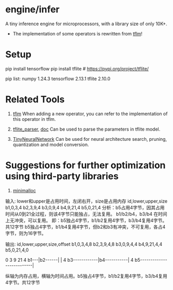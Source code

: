 # engine/infer

A tiny inference engine for microprocessors, with a library size of only 10K+. 

* The implementation of some operators is rewritten from [tflm](https://github.com/tensorflow/tflite-micro)!

# Setup

pip install tensorflow
pip install tflite  # https://pypi.org/project/tflite/

pip list:
numpy                        1.24.3
tensorflow                   2.13.1
tflite                       2.10.0

# Related Tools

1. [tflm](https://github.com/tensorflow/tflite-micro)
   When adding a new operator, you can refer to the implementation of this operator in tflm.

2. [tflite_parser](https://github.com/zhenhuaw-me/tflite/), [doc](https://zhenhuaw.me/tflite/docs/)
   Can be used to parse the parameters in tflite model.

3. [TinyNeuralNetwork](https://github.com/alibaba/TinyNeuralNetwork)
   Can be used for neural architecture search, pruning, quantization and model conversion.

# Suggestions for further optimization using third-party libraries

1. [minimalloc](https://github.com/google/minimalloc)

输入:
lower和upper是占用时间，左闭右开，size是占用内存
id,lower,upper,size
b1,0,3,4
b2,3,9,4
b3,0,9,4
b4,9,21,4
b5,0,21,4
分析：b5占用4字节，因其占用时间从0到21全过程，则该4字节只能独占，无法复用。
     b1/b2/b4，b3/b4 在时间上无冲突，可以复用。
即：b5独占4字节，b1/b2复用4字节，b3/b4复用4字节。共12字节
    b5独占4字节，b1/b4复用4字节，但b2和b3有冲突，不可复用，各占4字节，则为16字节。


输出:
id,lower,upper,size,offset
b1,0,3,4,8
b2,3,9,4,8
b3,0,9,4,4
b4,9,21,4,4
b5,0,21,4,0

   0    3        9             21
4  b1---|b2------|             |
4  b3------------|b4-----------|
4  b5--------------------------|

纵轴为内存占用，横轴为时间占用。b5独占4字节，b1/b2复用4字节，b3/b4复用4字节。共12字节

